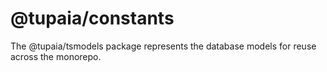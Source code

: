# @tupaia/constants

The @tupaia/tsmodels package represents the database models for reuse across the monorepo.